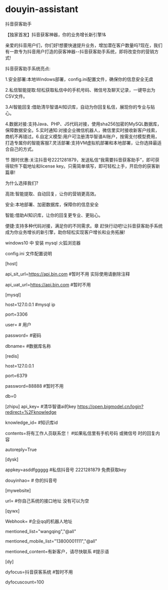 # douyin-assistant
抖音获客助手

【独家首发】抖音获客神器，你的业务增长新引擎!&

 亲爱的抖音用户们，你们好!想要快速提升业务，增加潜在客户数量吗?现在，我们有一款专为抖音用户打造的获客神器--抖音获客助手系统，即将改变你的营销方式!
 
 抖音获客助手系统亮点:
 
1.安全部署:本地Windows部署，config.ini配置文件，确保你的信息安全无虞

2.私信智能提取:轻松获取私信中的手机号码、微信号及聊天记录，一键导出为CSV文件。

3.AI智能回复:借助清华智谱AI知识库，自动为你回复私信，展现你的专业与贴心。

4.数据对接:支持Java、PHP、JS代码对接，使用sha256加密的MySQL数据库，保障数据安全。5.实时通知:对接企业微信机器人，微信里实时接收新客户线索，商机不再错过。6.自定义模型:用户可注册清华智谱AI账户，按需支付模型费用，打造专属你的智能客服7.灵活部署:支持VM虚拟机部署和本地部署，让你选择最适合自己的方式。

节 限时优惠:关注抖音号2221281879，发送私信“我需要抖音获客助手”，即可获得软件下载地址和license key。只需简单填写，即可轻松上手，开启你的获客新篇章!

为什么选择我们?

高效:智能提取、自动回复，让你的营销更高效。

安全:本地部署、加密数据库，保障你的信息安全

智能:借助AI知识库，让你的回复更专业、更贴心。

便捷:支持多种代码对接，满足你的不同需求。章
赶快行动吧!让抖音获客助手系统成为你业务增长的新引擎，助你轻松实现客户增长和业务拓展!

windows10 中 安装 mysql 火狐浏览器

config.ini 文件配置说明

[host]

api_sit_url=https://api.bin.com    #暂时不用     实际使用请删除注释

api_uat_url=https://api.bin.com   #暂时不用


[mysql]

host=127.0.0.1    #mysql ip

port=3306

user=              # 用户

password=          #密码

dbname=            #数据库名称



[redis]

host=127.0.0.1

port=6379

password=88888        #暂时不用

db=0



[zhipu]
api_key=              #清华智谱ai的key https://open.bigmodel.cn/login?redirect=%2Fknowledge

knowledge_id=         #知识库id

contents=将有工作人员联系您！  #如果私信里有手机号码 或微信号 时的回复内容

autoreply=True


[dysk]

appkey=asddfggggg      #私信抖音号 2221281879 免费获取key

douyinhao=             # 你的抖音号


[mywebsite]

url=                   #你自己系统的接口地址   没有可以为空



[qywx]

Webhook=            #企业qq的机器人地址

mentioned_list="wangqing","@all"

mentioned_mobile_list="13800001111","@all"

mentioned_content=有新客户，请尽快联系     #提示语



[dy]

dyfocus=抖音获客系统       #暂时不用

dyfocuscount=100

